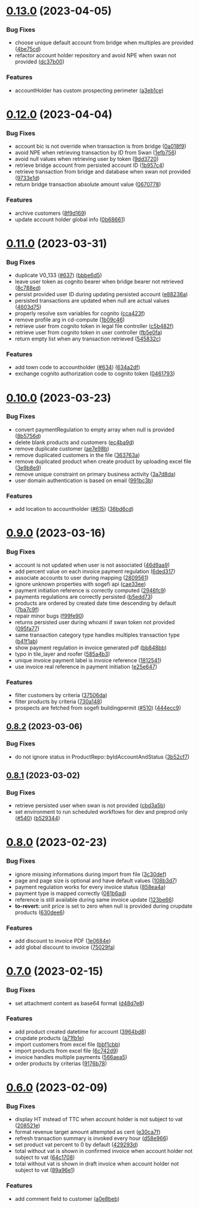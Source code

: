 # [0.13.0](https://github.com/b-partners/bpartners-api/compare/v0.12.0...v0.13.0) (2023-04-05)


### Bug Fixes

* choose unique default account from bridge when multiples are provided ([4be75cd](https://github.com/b-partners/bpartners-api/commit/4be75cd49880b2af7bb0f7e85e9870a83c4e88ae))
* refactor account holder repository and avoid NPE when swan not provided ([dc37b00](https://github.com/b-partners/bpartners-api/commit/dc37b0096cd0c8b7ad0a3dc24a27f0acf2015966))


### Features

* accountHolder has custom prospecting perimeter ([a3eb1ce](https://github.com/b-partners/bpartners-api/commit/a3eb1ceb21e32b92d4724bb9da3b3dabc5517aa6))



# [0.12.0](https://github.com/b-partners/bpartners-api/compare/v0.11.0...v0.12.0) (2023-04-04)


### Bug Fixes

* account bic is not override when transaction is from bridge ([0a018f9](https://github.com/b-partners/bpartners-api/commit/0a018f997f8cfe8d2040c015c9e4e7c23b428048))
* avoid NPE when retrieving transaction by ID from Swan ([1efb756](https://github.com/b-partners/bpartners-api/commit/1efb756a80f605cf43af84b8803de6470402a9e9))
* avoid null values when retrieving user by token ([9dd3720](https://github.com/b-partners/bpartners-api/commit/9dd3720eda0f0116fb45ecf849cf01dec2730aab))
* retrieve bridge account from persisted account ID ([1b957c4](https://github.com/b-partners/bpartners-api/commit/1b957c48193ed9b6eef332938fb88c39d69e48a5))
* retrieve transaction from bridge and database when swan not provided ([9733e1d](https://github.com/b-partners/bpartners-api/commit/9733e1deacb9c8d29b7f3693d9e3c6be5113c2ae))
* return bridge transaction absolute amount value ([0670778](https://github.com/b-partners/bpartners-api/commit/067077849a5e4d4d7b8e08a2ad7fe4837b5e6ebb))


### Features

* archive customers ([8f9d169](https://github.com/b-partners/bpartners-api/commit/8f9d169cc3bee418e3cf06f330b9777d12714525))
* update account holder global info ([0b68661](https://github.com/b-partners/bpartners-api/commit/0b686613febdcd82dbffa7a771dd9ebf57b97f7e))



# [0.11.0](https://github.com/b-partners/bpartners-api/compare/v0.10.0...v0.11.0) (2023-03-31)


### Bug Fixes

* duplicate V0_133 ([#637](https://github.com/b-partners/bpartners-api/issues/637)) ([bbbe6d5](https://github.com/b-partners/bpartners-api/commit/bbbe6d524da971d809fe1386b07ed28fcfa51da9))
* leave user token as cognito bearer when bridge bearer not retrieved ([8c788ed](https://github.com/b-partners/bpartners-api/commit/8c788ed22008bab1a0036dead9ae2b8e373f389a))
* persist provided user ID during updating persisted account ([e88236a](https://github.com/b-partners/bpartners-api/commit/e88236afc18d076f4b568389ddd07835b4e168c9))
* persisted transactions are updated when null are actual values ([4603d75](https://github.com/b-partners/bpartners-api/commit/4603d75ebb67196b30a90f1ac0f7176da87c13e3))
* properly resolve ssm variables for cognito ([cca423f](https://github.com/b-partners/bpartners-api/commit/cca423f139f6a7a434ae8ca65ece9b3a5d8dad69))
* remove profile arg in cd-compute ([1b09c46](https://github.com/b-partners/bpartners-api/commit/1b09c46c4d9863319ae8186dbbebe646ef97b4aa))
* retrieve user from cognito token in legal file controller ([c5b482f](https://github.com/b-partners/bpartners-api/commit/c5b482fd8165618ea02f03a589389b7ba323db58))
* retrieve user from cognito token in user controller ([fb5e0fa](https://github.com/b-partners/bpartners-api/commit/fb5e0fa788bcd52be18a5dd88162d8b2fb44b25e))
* return empty list when any transaction retrieved ([545832c](https://github.com/b-partners/bpartners-api/commit/545832c12cfb326c25f058752b7188a68eb001e4))


### Features

* add town code to accountholder ([#634](https://github.com/b-partners/bpartners-api/issues/634)) ([634a2df](https://github.com/b-partners/bpartners-api/commit/634a2df914a43fb7eb1d66745d3152069efbd3a1))
* exchange cognito authorization code to cognito token ([0461793](https://github.com/b-partners/bpartners-api/commit/04617932874efb62c9f9e8b7b0467627f8007adc))



# [0.10.0](https://github.com/b-partners/bpartners-api/compare/v0.9.0...v0.10.0) (2023-03-23)


### Bug Fixes

* convert paymentRegulation to empty array when null is provided ([8b5756d](https://github.com/b-partners/bpartners-api/commit/8b5756de3017e52abfbe6b7fea3ca6c03030337f))
* delete blank products and customers ([ec4ba9d](https://github.com/b-partners/bpartners-api/commit/ec4ba9d6fd2cc74ad6082db95d82a615961d5e91))
* remove duplicate customer ([ae7e98b](https://github.com/b-partners/bpartners-api/commit/ae7e98b3e61b30420edc9a0da6eae0e5017f88ac))
* remove duplicated customers in the file ([363763a](https://github.com/b-partners/bpartners-api/commit/363763a74bd2417604043ed5b3c8f5e51bd61fb8))
* remove duplicated product when create product by uploading excel file ([3e9b8e9](https://github.com/b-partners/bpartners-api/commit/3e9b8e995c40e9bb71bfa3d6e709a61e85c50a3d))
* remove unique constraint on primary business activity ([3a7d8da](https://github.com/b-partners/bpartners-api/commit/3a7d8da58c01b3603ef246dde25bbc142860d9d0))
* user domain authentication is based on email ([991bc3b](https://github.com/b-partners/bpartners-api/commit/991bc3ba638dc2c65235d7b06eaa49532d0eaf10))


### Features

* add location to accountholder ([#615](https://github.com/b-partners/bpartners-api/issues/615)) ([36bd6cd](https://github.com/b-partners/bpartners-api/commit/36bd6cd8bb86582d77c390bc7f978934322efaf5))



# [0.9.0](https://github.com/b-partners/bpartners-api/compare/v0.8.2...v0.9.0) (2023-03-16)


### Bug Fixes

* account is not updated when user is not associated ([46d9aa9](https://github.com/b-partners/bpartners-api/commit/46d9aa95d9f7e634849d6f34617138d160e98512))
* add percent value on each invoice payment regulation ([6ded317](https://github.com/b-partners/bpartners-api/commit/6ded317e5f3f04f18fa3ab600776d9aa8603d9c8))
* associate accounts to user during mapping   ([2809561](https://github.com/b-partners/bpartners-api/commit/28095611cbe188e7494ca482a1121d8238c5e202))
* ignore unknown properties with sogefi api ([cae33ee](https://github.com/b-partners/bpartners-api/commit/cae33ee7ddf90f20d551abae1e09ca9a6a01400e))
* payment initiation reference is correctly computed ([2946fc9](https://github.com/b-partners/bpartners-api/commit/2946fc9037558d39190d08e79e04f135b07852ad))
* payments regulations are correctly persisted ([b5edd73](https://github.com/b-partners/bpartners-api/commit/b5edd73482a8521e160cdf79223588a8a52b9c23))
* products are ordered by created date time descending by default ([7ba7c9f](https://github.com/b-partners/bpartners-api/commit/7ba7c9f4ecb0208daa301e2a0e0f269ac0a91798))
* repair minor bugs ([f99fe90](https://github.com/b-partners/bpartners-api/commit/f99fe90829062474b42d8ce01e8d53d948a08f55))
* returns persisted user during whoami if swan token not provided ([095fa77](https://github.com/b-partners/bpartners-api/commit/095fa77abcda848bb06a6b3336de4960eebd9ffe))
* same transaction category type handles multiples transaction type ([b41f1ab](https://github.com/b-partners/bpartners-api/commit/b41f1ab13403704c415e02c7e4af4ed00949ce96))
* show payment regulation in invoice generated pdf ([bb848bb](https://github.com/b-partners/bpartners-api/commit/bb848bbf45225ec0ad9f99913db25350031fd6ae))
* typo in tile_layer and roofer ([585a4b3](https://github.com/b-partners/bpartners-api/commit/585a4b35ee6a63c92a4cc5c5818270669997834f))
* unique invoice payment label is invoice reference ([1812541](https://github.com/b-partners/bpartners-api/commit/181254113264999a07f4a1ed84354a8e4a43f865))
* use invoice real reference in payment initiation ([e25e647](https://github.com/b-partners/bpartners-api/commit/e25e64757a483f4eb1a44c398fa286e4f5bc699c))


### Features

* filter customers by criteria ([37506da](https://github.com/b-partners/bpartners-api/commit/37506da2e0f786731b0d35672b79834411b637fa))
* filter products by criteria ([730a148](https://github.com/b-partners/bpartners-api/commit/730a1481c79608b7fab185297232a049a0c4c7e1))
* prospects are fetched from sogefi buildingpermit ([#510](https://github.com/b-partners/bpartners-api/issues/510)) ([444ecc9](https://github.com/b-partners/bpartners-api/commit/444ecc976937cc1f6a8be3d81944e3312a63349e))



## [0.8.2](https://github.com/b-partners/bpartners-api/compare/v0.8.1...v0.8.2) (2023-03-06)


### Bug Fixes

* do not ignore status in ProductRepo::byIdAccountAndStatus ([3b52cf7](https://github.com/b-partners/bpartners-api/commit/3b52cf7276d0b65873ebde8676cbb2933e6d1060))



## [0.8.1](https://github.com/b-partners/bpartners-api/compare/v0.8.0...v0.8.1) (2023-03-02)


### Bug Fixes

* retrieve persisted user when swan is not provided ([cbd3a5b](https://github.com/b-partners/bpartners-api/commit/cbd3a5bacbcb9d7930d9813fba4b8aaef4e5fdb4))
* set environment to run scheduled workflows for dev and preprod only ([#540](https://github.com/b-partners/bpartners-api/issues/540)) ([b529344](https://github.com/b-partners/bpartners-api/commit/b5293449e8dab6fec3569bf6ce33f6e6445ccb32))



# [0.8.0](https://github.com/b-partners/bpartners-api/compare/v0.7.0...v0.8.0) (2023-02-23)


### Bug Fixes

* ignore missing informations during import from file ([3c30def](https://github.com/b-partners/bpartners-api/commit/3c30deffb4cba6033e34ebee61a6bffbeee07884))
* page and page size is optional and have default values ([108b3d7](https://github.com/b-partners/bpartners-api/commit/108b3d76f1b7958b2aa9c3021aa96bd6fa68df76))
* payment regulation works for every invoice status ([858ea4a](https://github.com/b-partners/bpartners-api/commit/858ea4a183583c9d0924351b6268a87d55839d73))
* payment type is mapped correctly ([081b6ad](https://github.com/b-partners/bpartners-api/commit/081b6ad040de3d0aa902c1dfc862bcecb915a702))
* reference is still available during same invoice update ([123be66](https://github.com/b-partners/bpartners-api/commit/123be66098e30679ea9c4f1bce05fa939021ab1e))
* **to-revert:** unit price is set to zero when null is provided during crupdate products ([630dee6](https://github.com/b-partners/bpartners-api/commit/630dee6efc21cf84bca7dc2a7bc3beab52193ad4))


### Features

* add discount to invoice PDF ([1e0684e](https://github.com/b-partners/bpartners-api/commit/1e0684e4d89bd985c9243438cf5ddbf4538f32bf))
* add global discount to invoice ([75029fa](https://github.com/b-partners/bpartners-api/commit/75029fad7740b87b5df29fee8029858754c36b70))



# [0.7.0](https://github.com/b-partners/bpartners-api/compare/v0.6.0...v0.7.0) (2023-02-15)


### Bug Fixes

* set attachment content as base64 format ([d48d7e8](https://github.com/b-partners/bpartners-api/commit/d48d7e81cc1c217a1aa86e13cb2bc09736a76de5))


### Features

* add product created datetime for account ([3964bd8](https://github.com/b-partners/bpartners-api/commit/3964bd82e4cb4c430830fb5ef4bb0e31e3e3c27b))
* crupdate products ([a71fb1e](https://github.com/b-partners/bpartners-api/commit/a71fb1e545355bfc739fe3c1def4b1b59a41dd30))
* import customers from excel file ([bbf1cbb](https://github.com/b-partners/bpartners-api/commit/bbf1cbb366f6a42b1ba28e7ecafea8a0d20a9c17))
* import products from excel file ([6c742d9](https://github.com/b-partners/bpartners-api/commit/6c742d9cf59e3af0fab275ba2826aef669878852))
* invoice handles multiple payments ([566aea5](https://github.com/b-partners/bpartners-api/commit/566aea59cc14f33d1bd4ac989aa2f97fb8f96283))
* order products by criterias ([9176b78](https://github.com/b-partners/bpartners-api/commit/9176b785a1c58c3d2d285afe151d40cd5b0dcd84))



# [0.6.0](https://github.com/b-partners/bpartners-api/compare/v0.5.0...v0.6.0) (2023-02-09)


### Bug Fixes

* display HT instead of TTC when account holder is not subject to vat ([208521e](https://github.com/b-partners/bpartners-api/commit/208521eec25ed612dd32cb8f79bb27f0bfd3212e))
* format revenue target amount attempted as cent ([e30ca7f](https://github.com/b-partners/bpartners-api/commit/e30ca7f28e98b71268f428db9676c5ed83a34bc1))
* refresh transaction summary is invoked every hour ([d58e966](https://github.com/b-partners/bpartners-api/commit/d58e9663f7ae3db79d1d6e874e611212b8ba5c95))
* set product vat percent to 0 by default ([429293d](https://github.com/b-partners/bpartners-api/commit/429293d1d3817b6fe9cadd7df9903bca36bc6955))
* total without vat is shown in confirmed invoice when account holder not subject to vat ([64c1708](https://github.com/b-partners/bpartners-api/commit/64c1708af43e45bcf53e5bf2332f0ff759ab0473))
* total without vat is shown in draft invoice when account holder not subject to vat ([89a96e1](https://github.com/b-partners/bpartners-api/commit/89a96e1690a9273b10096c4171f0e7975faaf04b))


### Features

* add comment field to customer ([a0e8beb](https://github.com/b-partners/bpartners-api/commit/a0e8beba9b089853e225c46e41e34efd04f75704))



